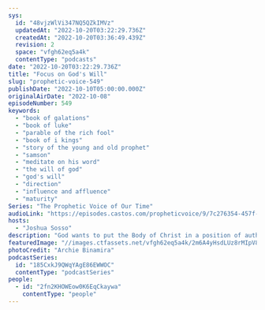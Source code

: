 ```yaml
---
sys:
  id: "48vjzWlVi347NQ5QZkIMVz"
  updatedAt: "2022-10-20T03:22:29.736Z"
  createdAt: "2022-10-20T03:36:49.439Z"
  revision: 2
  space: "vfgh62eq5a4k"
  contentType: "podcasts"
date: "2022-10-20T03:22:29.736Z"
title: "Focus on God's Will"
slug: "prophetic-voice-549"
publishDate: "2022-10-10T05:00:00.000Z"
originalAirDate: "2022-10-08"
episodeNumber: 549
keywords:
  - "book of galations"
  - "book of luke"
  - "parable of the rich fool"
  - "book of i kings"
  - "story of the young and old prophet"
  - "samson"
  - "meditate on his word"
  - "the will of god"
  - "god's will"
  - "direction"
  - "influence and affluence"
  - "maturity"
Series: "The Prophetic Voice of Our Time"
audioLink: "https://episodes.castos.com/propheticvoice/9/7c276354-457f-4d3c-82b0-809890af3d24/10-08-09-22-The-Prophetic-Voice-of-our-Time-mixdown-.mp3"
hosts:
  - "Joshua Sosso"
description: "God wants to put the Body of Christ in a position of authority and influence, but He cannot do that until we have reached maturity. What does maturity look like? Maturity is being cognizant of the will of God every step of the way, in everything we do, because how will you ever know if you are straying from His will, if you do not even know what His will is? Another sign of maturity is taking responsibility and not seeking attention. We must also treat the instructions God has given us as sacred. We cannot be like Samson, who did what he pleased and only went to God when he was in trouble. We cannot be like the young prophet, who let someone else lead him to disobey his instructions. In order for God to trust us with the nations, we must prove ourselves trustworthy now. We must focus on the will of God. We must mature."
featuredImage: "//images.ctfassets.net/vfgh62eq5a4k/2m6A4yHsdLUz8rMIpV8Q9Z/ee4b11b8b57b32bcc184790f1493edba/pexels-archie-binamira-705075__1_.jpg"
photoCredit: "Archie Binamira"
podcastSeries:
  id: "185CxkJ9QWqYAgE86EWWOC"
  contentType: "podcastSeries"
people:
  - id: "2fn2KHOWEow0K6EqCkaywa"
    contentType: "people"
---
```


